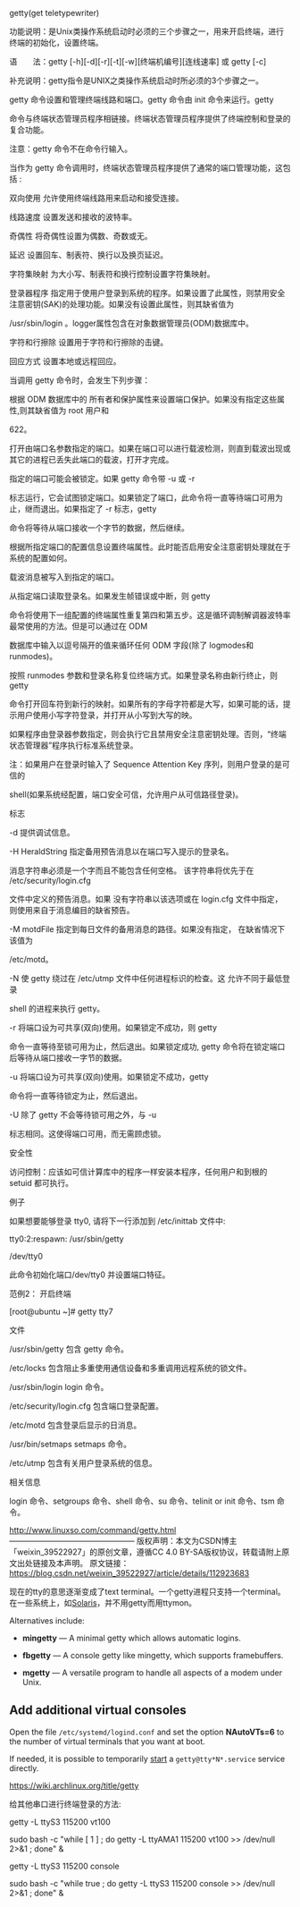  

getty(get teletypewriter)

功能说明：是Unix类操作系统启动时必须的三个步骤之一，用来开启终端，进行终端的初始化，设置终端。

语　　法：getty [-h][-d][-r][-t][-w][终端机编号][连线速率] 或 getty [-c]

补充说明：getty指令是UNIX之类操作系统启动时所必须的3个步骤之一。

getty 命令设置和管理终端线路和端口。getty 命令由 init 命令来运行。getty

命令与终端状态管理员程序相链接。终端状态管理员程序提供了终端控制和登录的复合功能。

注意：getty 命令不在命令行输入。

当作为 getty 命令调用时，终端状态管理员程序提供了通常的端口管理功能，这包括 :

双向使用 允许使用终端线路用来启动和接受连接。

线路速度 设置发送和接收的波特率。

奇偶性 将奇偶性设置为偶数、奇数或无。

延迟 设置回车、制表符、换行以及换页延迟。

字符集映射 为大小写、制表符和换行控制设置字符集映射。

登录器程序 指定用于使用户登录到系统的程序。如果设置了此属性，则禁用安全注意密钥(SAK)的处理功能。如果没有设置此属性，则其缺省值为

/usr/sbin/login 。logger属性包含在对象数据管理员(ODM)数据库中。

字符和行擦除 设置用于字符和行擦除的击键。

回应方式 设置本地或远程回应。

当调用 getty 命令时，会发生下列步骤：

根据 ODM 数据库中的 所有者和保护属性来设置端口保护。如果没有指定这些属性,则其缺省值为 root 用户和

622。

打开由端口名参数指定的端口。如果在端口可以进行载波检测，则直到载波出现或其它的进程已丢失此端口的载波，打开才完成。

指定的端口可能会被锁定。如果 getty 命令带 -u 或 -r

标志运行，它会试图锁定端口。如果锁定了端口，此命令将一直等待端口可用为止，继而退出。如果指定了 -r 标志，getty

命令将等待从端口接收一个字节的数据，然后继续。

根据所指定端口的配置信息设置终端属性。此时能否启用安全注意密钥处理就在于系统的配置如何。

载波消息被写入到指定的端口。

从指定端口读取登录名。如果发生帧错误或中断，则 getty

命令将使用下一组配置的终端属性重复第四和第五步。这是循环调制解调器波特率最常使用的方法。但是可以通过在 ODM

数据库中输入以逗号隔开的值来循环任何 ODM 字段(除了 logmodes和 runmodes)。

按照 runmodes 参数和登录名称复位终端方式。如果登录名称由新行终止，则 getty

命令打开回车符到新行的映射。如果所有的字母字符都是大写，如果可能的话，提示用户使用小写字符登录，并打开从小写到大写的映。

如果程序由登录器参数指定，则会执行它且禁用安全注意密钥处理。否则，“终端状态管理器”程序执行标准系统登录。

注：如果用户在登录时输入了 Sequence Attention Key 序列，则用户登录的是可信的

shell(如果系统经配置，端口安全可信，允许用户从可信路径登录)。

标志

-d 提供调试信息。

-H HeraldString 指定备用预告消息以在端口写入提示的登录名。

消息字符串必须是一个字而且不能包含任何空格。 该字符串将优先于在 /etc/security/login.cfg

文件中定义的预告消息。如果 没有字符串以该选项或在 login.cfg 文件中指定， 则使用来自于消息编目的缺省预告。

-M motdFile 指定到每日文件的备用消息的路径。如果没有指定， 在缺省情况下该值为

/etc/motd。

-N 使 getty 绕过在 /etc/utmp 文件中任何进程标识的检查。这 允许不同于最低登录

shell 的进程来执行 getty。

-r 将端口设为可共享(双向)使用。如果锁定不成功，则 getty

命令一直等待至锁可用为止，然后退出。如果锁定成功, getty 命令将在锁定端口后等待从端口接收一字节的数据。

-u 将端口设为可共享(双向)使用。如果锁定不成功，getty

命令将一直等待锁定为止，然后退出。

-U 除了 getty 不会等待锁可用之外，与 -u

标志相同。这使得端口可用，而无需顾虑锁。

安全性

访问控制：应该如可信计算库中的程序一样安装本程序，任何用户和到根的 setuid 都可执行。

例子

如果想要能够登录 tty0, 请将下一行添加到 /etc/inittab 文件中:

tty0:2:respawn: /usr/sbin/getty

/dev/tty0

此命令初始化端口/dev/tty0 并设置端口特征。

范例2： 开启终端

[root@ubuntu ~]# getty tty7

文件

/usr/sbin/getty 包含 getty 命令。

/etc/locks 包含阻止多重使用通信设备和多重调用远程系统的锁文件。

/usr/sbin/login login 命令。

/etc/security/login.cfg 包含端口登录配置。

/etc/motd 包含登录后显示的日消息。

/usr/bin/setmaps setmaps 命令。

/etc/utmp 包含有关用户登录系统的信息。

相关信息

login 命令、setgroups 命令、shell 命令、su 命令、telinit or init 命令、tsm 命令。

http://www.linuxso.com/command/getty.html
————————————————
版权声明：本文为CSDN博主「weixin_39522927」的原创文章，遵循CC 4.0 BY-SA版权协议，转载请附上原文出处链接及本声明。
原文链接：https://blog.csdn.net/weixin_39522927/article/details/112923683





现在的tty的意思逐渐变成了text terminal。一个getty进程只支持一个terminal。在一些系统上，如[Solaris](https://zh.wikipedia.org/wiki/Solaris)，并不用getty而用ttymon。

Alternatives include:

- **mingetty** — A minimal getty which allows automatic logins.



- **fbgetty** — A console getty like mingetty, which supports framebuffers.



- **mgetty** — A versatile program to handle all aspects of a modem under Unix.



## Add additional virtual consoles

Open the file `/etc/systemd/logind.conf` and set the option **NAutoVTs=6** to the number of virtual terminals that you want at boot.

If needed, it is possible to temporarily [start](https://wiki.archlinux.org/title/Start) a `getty@tty*N*.service` service directly.



https://wiki.archlinux.org/title/getty



给其他串口进行终端登录的方法:

getty -L ttyS3 115200 vt100

sudo bash -c "while [ 1 ] ; do getty -L ttyAMA1 115200 vt100 >> /dev/null 2>&1 ; done" &




getty -L ttyS3 115200 console

sudo bash -c "while true ; do getty -L ttyS3 115200 console >> /dev/null 2>&1 ; done" &






